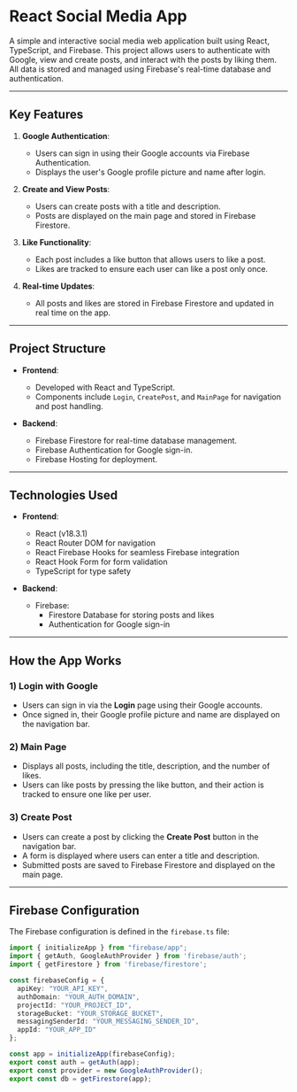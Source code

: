# React Social Media App

A simple and interactive social media web application built using React, TypeScript, and Firebase. This project allows users to authenticate with Google, view and create posts, and interact with the posts by liking them. All data is stored and managed using Firebase's real-time database and authentication.

---

## Key Features

1. **Google Authentication**:
   - Users can sign in using their Google accounts via Firebase Authentication.
   - Displays the user's Google profile picture and name after login.

2. **Create and View Posts**:
   - Users can create posts with a title and description.
   - Posts are displayed on the main page and stored in Firebase Firestore.

3. **Like Functionality**:
   - Each post includes a like button that allows users to like a post.
   - Likes are tracked to ensure each user can like a post only once.

4. **Real-time Updates**:
   - All posts and likes are stored in Firebase Firestore and updated in real time on the app.

---

## Project Structure

- **Frontend**:
  - Developed with React and TypeScript.
  - Components include `Login`, `CreatePost`, and `MainPage` for navigation and post handling.

- **Backend**:
  - Firebase Firestore for real-time database management.
  - Firebase Authentication for Google sign-in.
  - Firebase Hosting for deployment.

---

## Technologies Used

- **Frontend**:
  - React (v18.3.1)
  - React Router DOM for navigation
  - React Firebase Hooks for seamless Firebase integration
  - React Hook Form for form validation
  - TypeScript for type safety

- **Backend**:
  - Firebase:
    - Firestore Database for storing posts and likes
    - Authentication for Google sign-in

---

## How the App Works

### 1) Login with Google
- Users can sign in via the **Login** page using their Google accounts.
- Once signed in, their Google profile picture and name are displayed on the navigation bar.

### 2) Main Page
- Displays all posts, including the title, description, and the number of likes.
- Users can like posts by pressing the like button, and their action is tracked to ensure one like per user.

### 3) Create Post
- Users can create a post by clicking the **Create Post** button in the navigation bar.
- A form is displayed where users can enter a title and description.
- Submitted posts are saved to Firebase Firestore and displayed on the main page.

---

## Firebase Configuration

The Firebase configuration is defined in the `firebase.ts` file:

```typescript
import { initializeApp } from "firebase/app";
import { getAuth, GoogleAuthProvider } from 'firebase/auth';
import { getFirestore } from 'firebase/firestore';

const firebaseConfig = {
  apiKey: "YOUR_API_KEY",
  authDomain: "YOUR_AUTH_DOMAIN",
  projectId: "YOUR_PROJECT_ID",
  storageBucket: "YOUR_STORAGE_BUCKET",
  messagingSenderId: "YOUR_MESSAGING_SENDER_ID",
  appId: "YOUR_APP_ID"
};

const app = initializeApp(firebaseConfig);
export const auth = getAuth(app);
export const provider = new GoogleAuthProvider();
export const db = getFirestore(app);
